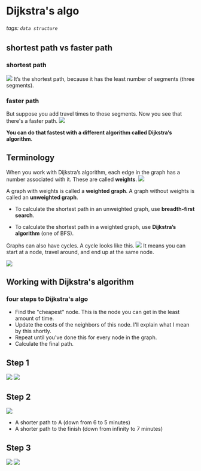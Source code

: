 # Dijkstra's algo
###### tags: `data structure`

## shortest path vs faster path
### shortest path
![](https://i.imgur.com/gFZ7Ahr.png)
It’s the shortest path, because it has the least number of segments (three segments).

### faster path
But suppose you add travel times to those segments. Now you see that there's a faster path.
![](https://i.imgur.com/ZK2rkv0.png)


**You can do that fastest with a different algorithm called Dijkstra’s algorithm**.

## Terminology
When you work with Dijkstra’s algorithm, each edge in the graph has a number associated with it. These are called **weights**.
![](https://i.imgur.com/nb2QZzU.png)

A graph with weights is called a **weighted graph**. A graph without  weights is called an **unweighted graph**.

- To calculate the shortest path in an unweighted graph, use **breadth-first search**.

- To calculate the shortest path in a weighted graph, use **Dijkstra’s algorithm** (one of BFS).

Graphs can also have cycles. A cycle looks like this.
![](https://i.imgur.com/wL0WaH4.png)
It means you can start at a node, travel around, and end up at the same node. 

![](https://i.imgur.com/peGzUbX.png)


## Working with Dijkstra's algorithm
### four steps to Dijkstra's algo
- Find the "cheapest" node. This is the node you can get in the least amount of time.
- Update the costs of the neighbors of this node. I'll explain what I mean by this shortly.
- Repeat until you've done this for every node in the graph.
- Calculate the final path.

## Step 1
![](https://i.imgur.com/idmWE9z.png)
![](https://i.imgur.com/4HCXlWW.png)

## Step 2
![](https://i.imgur.com/62Vgi2m.png)
- A shorter path to A (down from 6 to 5 minutes)
- A shorter path to the finish (down from infinity to 7 minutes)

## Step 3
![](https://i.imgur.com/UzWZnmp.png)
![](https://i.imgur.com/ZbbDREb.png)

